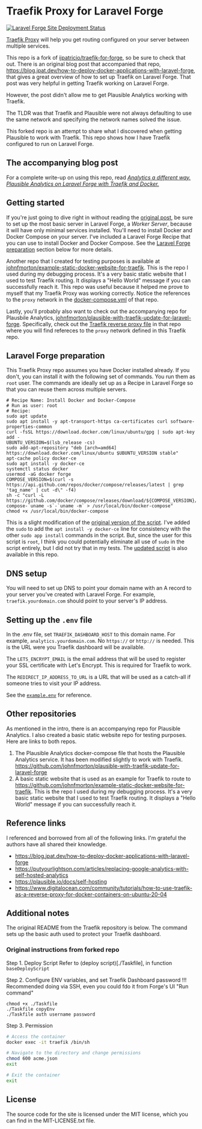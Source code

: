 # Traefik Proxy for Laravel Forge

[![Laravel Forge Site Deployment Status](https://img.shields.io/endpoint?url=https%3A%2F%2Fforge.laravel.com%2Fsite-badges%2Fed322e5f-fb4d-4ab8-9fab-d0d54ce4f4e3%3Fdate%3D1%26commit%3D1&style=plastic)](https://forge.laravel.com/servers/699880/sites/2038639)

[Traefik Proxy](https://doc.traefik.io/traefik/) will help you get routing configured on your server between multiple services.

This repo is a fork of [ijpatricio/traefik-for-forge](https://github.com/ijpatricio/traefik-for-forge), so be sure to check that out. There is an original blog post that accompanied that repo, https://blog.jpat.dev/how-to-deploy-docker-applications-with-laravel-forge, that gives a great overview of how to set up Traefik on Laravel Forge. That post was very helpful in getting Traefik working on Laravel Forge.

However, the post didn't allow me to get Plausible Analytics working with Traefik.

The TLDR was that Traefik and Plausible were not always defaulting to use the same network and specifying the network names solved the issue.

This forked repo is an attempt to share what I discovered when getting Plausible to work with Traefik. This repo shows how I have Traefik configured to run on Laravel Forge.

## The accompanying blog post

For a complete write-up on using this repo, read [*Analytics a different way. Plausible Analytics on Laravel Forge with Traefik and Docker.*](https://supergeekery.com/blog/plausible-analytics-on-laravel-forge-with-traefik-and-docker)

## Getting started

If you're just going to dive right in without reading the [original post](https://blog.jpat.dev/how-to-deploy-docker-applications-with-laravel-forge), be sure to set up the most basic server in Laravel Forge, a _Worker Server_, because it will have only minimal services installed. You'll need to install Docker and Docker Compose on your server. I've included a Laravel Forge Recipe that you can use to install Docker and Docker Compose. See the [Laravel Forge preparation](#laravel-forge-preparation) section below for more details.

Another repo that I created for testing purposes is available at [johnfmorton/example-static-docker-website-for-traefik](https://github.com/johnfmorton/example-static-docker-website-for-traefik). This is the repo I used during my debugging process. It's a very basic static website that I used to test Traefik routing. It displays a "Hello World" message if you can successfully reach it. This repo was useful because it helped me prove to myself that my Traefik Proxy was working correctly. Notice the references to the `proxy` network in the [docker-compose.yml](https://github.com/johnfmorton/example-static-docker-website-for-traefik/blob/main/docker-compose.yml) of that repo.

Lastly, you'll probably also want to check out the accompanying repo for Plausbile Analytics, [johnfmorton/plausible-with-traefik-update-for-laravel-forge](https://github.com/johnfmorton/plausible-with-traefik-update-for-laravel-forge). Specifically, check out the [Traefik reverse proxy file](https://github.com/johnfmorton/plausible-with-traefik-update-for-laravel-forge/blob/master/reverse-proxy/traefik/docker-compose.traefik.yml) in that repo where you will find refereces to the `proxy` network defined in this Traefik repo.

## Laravel Forge preparation

This Traefik Proxy repo assumes you have Docker installed already. If you don't, you can install it with the following set of commands. You run them as `root` user. The commands are ideally set up as a Recipe in Laravel Forge so that you can reuse them across multiple servers.

```
# Recipe Name: Install Docker and Docker-Compose
# Run as user: root
# Recipe:
sudo apt update
sudo apt install -y apt-transport-https ca-certificates curl software-properties-common
curl -fsSL https://download.docker.com/linux/ubuntu/gpg | sudo apt-key add -
UBUNTU_VERSION=$(lsb_release -cs)
sudo add-apt-repository "deb [arch=amd64] https://download.docker.com/linux/ubuntu $UBUNTU_VERSION stable"
apt-cache policy docker-ce
sudo apt install -y docker-ce
systemctl status docker
usermod -aG docker forge
COMPOSE_VERSION=$(curl -s https://api.github.com/repos/docker/compose/releases/latest | grep 'tag_name' | cut -d\" -f4)
sh -c "curl -L https://github.com/docker/compose/releases/download/${COMPOSE_VERSION}/docker-compose-`uname -s`-`uname -m` > /usr/local/bin/docker-compose"
chmod +x /usr/local/bin/docker-compose
```

This is a slight modification of the [original version of the script](https://github.com/ijpatricio/docker-for-forge/blob/main/resources/forge-recipe.sh). I've added the `sudo` to add the `apt install -y docker-ce` line for consistency with the other `sudo app install` commands in the script. But, since the user for this script is `root`, I think you could potentially eliminate all use of `sudo` in the script entirely, but I did not try that in my tests. The [updated script](./forge-recipe-install-docker.sh) is also available in this repo.

## DNS setup

You will need to set up DNS to point your domain name with an A record to your server you've created with Laravel Forge. For example, `traefik.yourdomain.com` should point to your server's IP address.

## Setting up the `.env` file

In the .env file, set `TRAEFIK_DASHBOARD_HOST` to this domain name. For example, `analytics.yourdomain.com`. No `https://` or `http://` is needed. This is the URL were you Traefik dashboard will be available.

The `LETS_ENCRYPT_EMAIL` is the email address that will be used to register your SSL certificate with Let's Encrypt. This is required for Traefik to work.

The `REDIRECT_IP_ADDRESS_TO_URL` is a URL that will be used as a catch-all if someone tries to visit your IP address.

See the [`example.env`](/example.env) for reference.

## Other repositories

As mentioned in the intro, there is an accompanying repo for Plausible Analytics. I also created a basic static website repo for testing purposes. Here are links to both repos.


1. The Plausible Analytics docker-compose file that hosts the Plausible Analytics service. It has been modified slightly to work with Traefik. https://github.com/johnfmorton/plausible-with-traefik-update-for-laravel-forge
2. A basic static website that is used as an example for Traefik to route to
https://github.com/johnfmorton/example-static-docker-website-for-traefik. This is the repo I used during my debugging process. It's a very basic static website that I used to test Traefik routing. It displays a "Hello World" message if you can successfully reach it.


## Reference links

I referenced and borrowed from all of the following links. I'm grateful the authors have all shared their knowledge.

* https://blog.jpat.dev/how-to-deploy-docker-applications-with-laravel-forge
* https://putyourlightson.com/articles/replacing-google-analytics-with-self-hosted-analytics
* https://plausible.io/docs/self-hosting
* https://www.digitalocean.com/community/tutorials/how-to-use-traefik-as-a-reverse-proxy-for-docker-containers-on-ubuntu-20-04

## Additional notes

The original README from the Traefik repository is below. The command sets up the basic auth used to protect your Traefik dashboard.

### Original instructions from forked repo

Step 1. Deploy Script
Refer to (deploy script)[./Taskfile], in function `baseDeployScript`

Step 2. Configure ENV variables, and set Traefik Dashboard password
!!! Recommended doing via SSH, even you could fdo it from Forge's UI "Run command"
```
chmod +x ./Taskfile
./Taskfile copyEnv
./Taskfile auth username password
```

Step 3. Permission
```bash
# Access the container
docker exec -it traefik /bin/sh

# Navigate to the directory and change permissions
chmod 600 acme.json
exit

# Exit the container
exit

```

## License

The source code for the site is licensed under the MIT license, which you can find in
the MIT-LICENSE.txt file.
